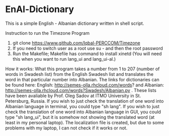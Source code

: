 # EnAl-Dictionary
This is a simple English - Albanian dictionary written in shell script. 

Instruction to run the Timezone Program
  1. git clone https://www.github.com/Iqbal-PERCCOM/Timezone
  2. If you need to switch user as a root use su - and then the root password
  3. Run the Makefile; Makefile has command to install xinetd (You will need this when you want to run lang_ui and lang_ui-al.)
  
How it works:
What this program takes a number from 1 to 207 (number of words in Swadesh list) from the English Swadesh list and translates the word in that particular number into Albanian. 
The links for dictionaries can be found here: English: http://semes-olla.rhcloud.com/words? and Albanian: http://semes-olla.rhcloud.com/words?Swadesh/Albanian.py . These lists have been avaliable by Prof. Oleg Sadov at ITMO University in St. Petersburg, Russia.
If you wish to just check the translation of one word into Albanian language in terminal, you could type "sh lang".
If you wish to just check the translation of one word into Albanian language in GUI, you could type "sh lang_ui", but it is somehow not showing the translated word (at least in my personal laptop). 
The localization file is created, but due to some problems with my laptop, I can not check if it works or not. 

